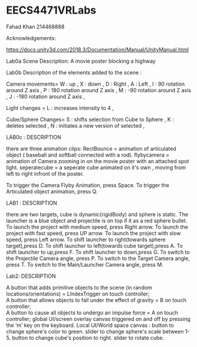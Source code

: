 # EECS4471VRLabs

Fahad Khan 214468888 

Acknowledgements:

https://docs.unity3d.com/2018.3/Documentation/Manual/UnityManual.html

Lab0a Scene Description: A movie poster blocking a highway 

Lab0b Description of the elements added to the scene : 

Camera movements= W : up ,
                  X : down , 
                  D : Right ,
                  A : Left ,
                  I : 90 rotation around Z axis ,
                  P : 180 rotation around Z axis ,
                  M : -90 rotation around Z axis ,
                  J : -180 rotation around Z axis ,
                  
Light changes = L : increases intensity to 4 , 

Cube/Sphere Changes= S : shifts selection from Cube to Sphere , 
                     K : deletes selected , 
                     N : initiates a new version of selected ,
                          
LAB0c : DESCRIPTION

there are three animation clips: 
RectBounce = animation of articulated object ( baseball and softball connected with a rod).
flybycamera = animation of Camera zooming in on the movie poster with an attached spot light.
seperatecube = a seperate cube animated on it's own , moving from left to right infront of the poster.

To trigger the Camera Flyby Animation, press Space.
To trigger the Articulated object animation, press Q.


LAB1 : DESCRIPTION

there are two targets, cube is dynamic(rigidBody) and sphere is static. 
The launcher is a blue object and projectile is on top if it as a red sphere bullet.
To launch the project with medium speed, press Right arrow.
To launch the project with fast speed, press UP arrow.
To launch the project with slow speed, press Left arrow.
To shift launcher to right(towards sphere target),press D.
To shift launcher to left(towards cube target),press A.
To shift launcher to up,press F.
To shift launcher to down,press G.
To switch to the Projectile Camera angle, press P.
To switch to the Target Camera angle, press T.
To switch to the Main/Launcher Camera angle, press M.

Lab2: DESCRIPTION

A button that adds primitive objects to the scene (in random locations/orientations) = LIndexTrigger on touch controller;  
A button that allows objects to fall under the effect of gravity = B on touch controller;   
A button to cause all objects to undergo an impulse force = A on touch controller; 
global UI/screen overlay canvas triggered on and off by pressing the ‘m’ key on the keyboard.
Local UI/World space canvas : button to change sphere's color to green. 
                              slider to change sphere's scale between 1-5.
                              button to change cube's position to right.
                              slider to rotate cube.
